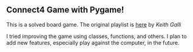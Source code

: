 ## Connect4 Game with Pygame!

This is a solved board game. The original playlist is [here](https://youtube.com/playlist?list=PLFCB5Dp81iNV_inzM-R9AKkZZlePCZdtV&feature=shared) by *Keith Galli*

I tried improving the game using classes, functions, and others. I plan to add new features, especially play against the computer, in the future.
